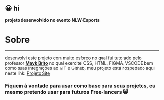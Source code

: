 ## :grinning: hi

**projeto desenvolvido no evento NLW-Esports**

# Sobre
---
desenvolvi este projeto com muito esforço no qual fui tutorado pelo professor [**Mayk Brito**](https://github.com/maykbrito)
no qual exercitei CSS, HTML, FIGMA, VSCODE bem como suas integrações ao GIT e Github, meu projeto está hospedado aqui neste link: <a target="_blank" href="https://vitorsmx.github.io/NLWproject/">Projeto Site</a>

### Fiquem à vontade para usar como base para seus projetos, eu mesmo pretendo usar para futuros Free-lancers :smile_cat:
